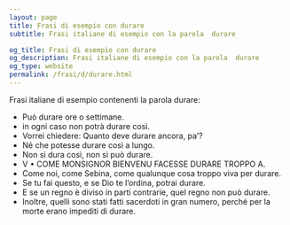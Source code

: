 ```yaml
---
layout: page
title: Frasi di esempio con durare 
subtitle: Frasi italiane di esempio con la parola  durare

og_title: Frasi di esempio con durare 
og_description: Frasi italiane di esempio con la parola  durare
og_type: website
permalink: /frasi/d/durare.html
---
```


Frasi italiane di esempio contenenti la parola durare:


- Può durare ore o settimane.
- in ogni caso non potrà durare così.
- Vorrei chiedere: Quanto deve durare ancora, pa’?
- Né che potesse durare così a lungo.
- Non si dura così, non si può durare.
- V • COME MONSIGNOR BIENVENU FACESSE DURARE TROPPO A.
- Come noi, come Sebina, come qualunque cosa troppo viva per durare.
- Se tu fai questo, e se Dio te l’ordina, potrai durare.
- E se un regno è diviso in parti contrarie, quel regno non può durare.
- Inoltre, quelli sono stati fatti sacerdoti in gran numero, perché per la morte erano impediti di durare.
